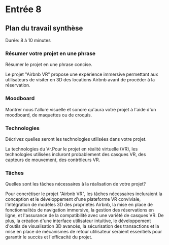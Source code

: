 # Entrée 8
## Plan du travail synthèse
Durée: 8 à 10 minutes

### Résumer votre projet en une phrase
Résumer le projet en une phrase concise.   

Le projet "Airbnb VR" propose une expérience immersive permettant aux utilisateurs de visiter en 3D des locations Airbnb avant de procéder à la réservation.

### Moodboard
Montrer nous l'allure visuelle et sonore qu'aura votre projet à l'aide d'un moodboard, de maquettes ou de croquis. 

### Technologies
Décrivez quelles seront les technologies utilisées dans votre projet. 

La technologies du Vr.Pour le projet en réalité virtuelle (VR), les technologies utilisées incluront probablement des casques VR, des capteurs de mouvement, des contrôleurs VR.

### Tâches
Quelles sont les tâches nécessaires à la réalisation de votre projet? 

Pour concrétiser le projet "Airbnb VR", les tâches nécessaires incluraient la conception et le développement d'une plateforme VR conviviale, l'intégration de modèles 3D des propriétés Airbnb, la mise en place de fonctionnalités de navigation immersive, la gestion des réservations en ligne, et l'assurance de la compatibilité avec une variété de casques VR. De plus, la création d'une interface utilisateur intuitive, le développement d'outils de visualisation 3D avancés, la sécurisation des transactions et la mise en place de mécanismes de retour utilisateur seraient essentiels pour garantir le succès et l'efficacité du projet.
